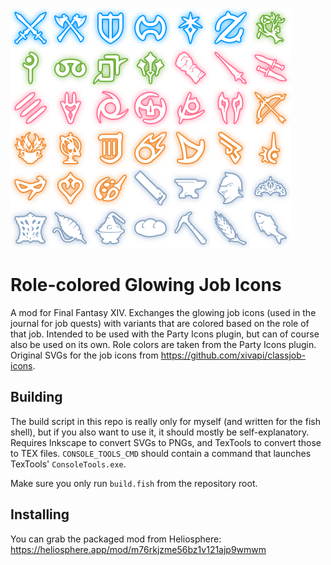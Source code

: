 ![All icons in this repository](all_icons.png)

# Role-colored Glowing Job Icons

A mod for Final Fantasy XIV. Exchanges the glowing job icons (used in the journal for job quests) with variants that are colored based on the role of that job. Intended to be used with the Party Icons plugin, but can of course also be used on its own. Role colors are taken from the Party Icons plugin. Original SVGs for the job icons from https://github.com/xivapi/classjob-icons.

## Building

The build script in this repo is really only for myself (and written for the fish shell), but if you also want to use it, it should mostly be self-explanatory. Requires Inkscape to convert SVGs to PNGs, and TexTools to convert those to TEX files. `CONSOLE_TOOLS_CMD` should contain a command that launches TexTools' `ConsoleTools.exe`.

Make sure you only run `build.fish` from the repository root.

## Installing

You can grab the packaged mod from Heliosphere: https://heliosphere.app/mod/m76rkjzme56bz1v121ajp9wmwm
